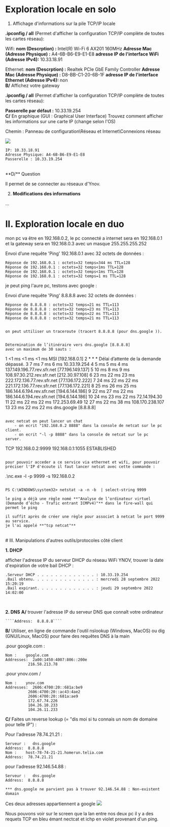 
# Exploration locale en solo

1. Affichage d'informations sur la pile TCP/IP locale

**.ipconfig / all** (Permet d'afficher la configuration TCP/IP complète de toutes les cartes réseau):

Wifi:
**nom (Descrption) :** Intel(R) Wi-Fi 6 AX201 160MHz
**Adresse Mac (Adresse Physique) :** A4-6B-B6-E9-E1-E8
**adresse IP de l'interface WiFi (Adresse IPv4):** 10.33.18.91

Ethernet:
**nom (Descrption) :** Realtek PCIe GbE Family Controller
**Adresse Mac (Adresse Physique) :** D8-BB-C1-20-6B-1F
**adresse IP de l'interface Ethernet (Adresse IPv4):** non
<br>
**B/** Affichez votre gateway

**.ipconfig / all** (Permet d'afficher la configuration TCP/IP complète de toutes les cartes réseau):

**Passerelle par défaut :** 10.33.19.254
<br>
**C/** En graphique (GUI : Graphical User Interface) Trouvez comment afficher les informations sur une carte IP (change selon l'OS)

Chemin : Panneau de configuration\Réseau et Internet\Connexions réseau

![](https://i.imgur.com/yXNlPqs.png)
```
IP: 10.33.18.91
Adresse Physique: A4-6B-B6-E9-E1-E8
Passerelle : 10.33.19.254
```
<br>
**D/** Question

Il permet de se connecter au réseaux d'Ynov.

2. **Modifications des informations**

...


# II. Exploration locale en duo


mon pc va être en 192.168.0.2, le pc connecté a internet sera en 192.168.0.1 et la gateway sera en 192.168.0.3 avec un masque 255.255.255.252

Envoi d’une requête 'Ping'  192.168.0.1 avec 32 octets de données : 
```
Réponse de 192.168.0.1 : octets=32 temps=344 ms TTL=128
Réponse de 192.168.0.1 : octets=32 temps<1ms TTL=128
Réponse de 192.168.0.1 : octets=32 temps<1ms TTL=128
Réponse de 192.168.0.1 : octets=32 temps=1 ms TTL=128
```
je peut ping l'aure pc, testons avec google :

Envoi d’une requête 'Ping'  8.8.8.8 avec 32 octets de données : 
```
Réponse de 8.8.8.8 : octets=32 temps=21 ms TTL=113
Réponse de 8.8.8.8 : octets=32 temps=23 ms TTL=113
Réponse de 8.8.8.8 : octets=32 temps=22 ms TTL=113
Réponse de 8.8.8.8 : octets=32 temps=21 ms TTL=113


on peut uttiliser un traceroute (tracert 8.8.8.8 (pour dns.google )).


Détermination de l’itinéraire vers dns.google [8.8.8.8]
avec un maximum de 30 sauts :
```
  1    <1 ms    <1 ms    <1 ms  MSI [192.168.0.1]
  2     *        *        *     Délai d’attente de la demande dépassé.
  3     7 ms     7 ms     6 ms  10.33.19.254
  4     5 ms     5 ms     4 ms  137.149.196.77.rev.sfr.net [77.196.149.137]
  5    10 ms     8 ms     9 ms  108.97.30.212.rev.sfr.net [212.30.97.108]
  6    23 ms    22 ms    23 ms  222.172.136.77.rev.sfr.net [77.136.172.222]
  7    24 ms    22 ms    22 ms  221.172.136.77.rev.sfr.net [77.136.172.221]
  8    25 ms    26 ms    25 ms  186.144.6.194.rev.sfr.net [194.6.144.186]
  9    22 ms    27 ms    22 ms  186.144.6.194.rev.sfr.net [194.6.144.186]
 10    24 ms    23 ms    22 ms  72.14.194.30
 11    22 ms    22 ms    22 ms  172.253.69.49
 12    27 ms    22 ms    38 ms  108.170.238.107
 13    23 ms    22 ms    22 ms  dns.google [8.8.8.8]
```

avec netcat on peut lancer un chat 
    - on ecrit "192.168.0.2 8888" dans la console de netcat sur le pc client.
    - on ecrit "-l -p 8888" dans la console de netcat sur le pc server.

```
  TCP    192.168.0.2:9999       192.168.0.1:1055       ESTABLISHED
```

pour pouvoir acceder a ce service via ethernet et wifi, pour pouvoir préciser l'IP d'écoute il faut lancer netcat avec cette commande : 

```
.\nc.exe -l -p 9999 -s 192.168.0.2
```

PS C:\WINDOWS\system32> netstat -a -n -b  | select-string 9999

le ping a déjà une règle nomé **"Analyse de l’ordinateur virtuel (Demande d’écho - Trafic entrant ICMPv4)"** dans le fire-wall qui permet le ping

il suffit après de créer une règle pour associet à netcat le port 9999 au service.
je l'ai appelé **"tcp netcat"**
```

<br>
# III. Manipulations d'autres outils/protocoles côté client

**1. DHCP**

afficher l'adresse IP du serveur DHCP du réseau WiFi YNOV,  trouver la date d'expiration de votre bail DHCP :

    .Serveur DHCP . . . . . . . . . . . . . : 10.33.19.254
    .Bail obtenu. . . . . . . . . . . . . . : mercredi 28 septembre 2022 15:20:19
    .Bail expirant. . . . . . . . . . . . . : jeudi 29 septembre 2022 14:02:00
<br>

**2. DNS**
**A/** trouver l'adresse IP du serveur DNS que connaît votre ordinateur

    ````Address:  8.8.8.8````

**B/** Utiliser, en ligne de commande l'outil nslookup (Windows, MacOS) ou dig (GNU/Linux, MacOS) pour faire des requêtes DNS à la main

.pour google.com :  
```
Nom :    google.com
Addresses:  2a00:1450:4007:806::200e
          216.58.213.78
```
.pour ynov.com /
```
Nom :    ynov.com
Addresses:  2606:4700:20::681a:be9
          2606:4700:20::ac43:4ae2
          2606:4700:20::681a:ae9
          172.67.74.226
          104.26.10.233
          104.26.11.233
```
          

**C/** Faites un reverse lookup (= "dis moi si tu connais un nom de domaine pour telle IP") :

Pour l'adresse 78.74.21.21 : 
```
Serveur :   dns.google
Address:  8.8.8.8
Nom :    host-78-74-21-21.homerun.telia.com
Address:  78.74.21.21
```

pour l'adresse 92.146.54.88 : 
```
Serveur :   dns.google
Address:  8.8.8.8

*** dns.google ne parvient pas à trouver 92.146.54.88 : Non-existent domain
```

Ces deux adresses appartiennent a google 
![](https://i.imgur.com/0vcAaTe.png)

Nous pouvons voir sur le screen que la lan entre nos deux pc il y a des requets TCP en bleu émant nectcat et ichp en violet provenant d'un ping.
